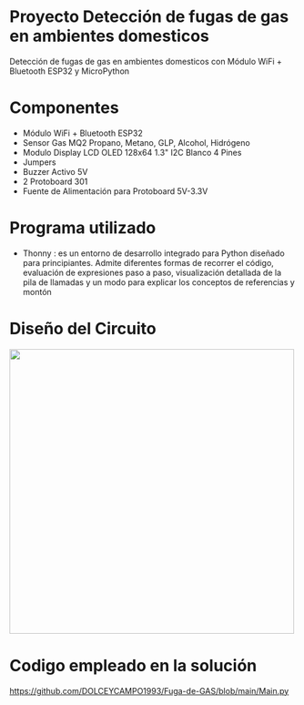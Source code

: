 # Proyecto Detección de fugas de gas en ambientes domesticos
Detección de fugas de gas en ambientes domesticos con Módulo WiFi + Bluetooth ESP32 y MicroPython

# Componentes
* Módulo WiFi + Bluetooth ESP32
* Sensor Gas MQ2 Propano, Metano, GLP, Alcohol, Hidrógeno
* Modulo Display LCD OLED 128x64 1.3" I2C Blanco 4 Pines
* Jumpers
* Buzzer Activo 5V
* 2 Protoboard 301
* Fuente de Alimentación para Protoboard 5V-3.3V

# Programa utilizado
* Thonny :  es un entorno de desarrollo integrado para Python diseñado para principiantes. Admite diferentes formas de recorrer el código, evaluación de expresiones paso a paso, visualización detallada de la pila de llamadas y un modo para explicar los conceptos de referencias y montón

# Diseño del Circuito
<img src="https://user-images.githubusercontent.com/86445664/127233965-b837fa46-a5a9-4ebf-8739-b3b4c2b028e8.JPG" width="500">

# Codigo empleado en la solución
https://github.com/DOLCEYCAMPO1993/Fuga-de-GAS/blob/main/Main.py





